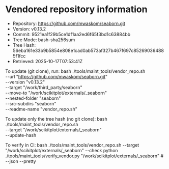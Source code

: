 Vendored repository information
===============================

- Repository: https://github.com/mwaskom/seaborn.git
- Version:    v0.13.2
- Commit:     9521ea1f29b5ce1df1aa2ed6f65f3bd1c63884bb
- Tree Mode:  bash-sha256sum
- Tree Hash:  56eba161e33b9b5854e808e1cad0ab573af327b467f697c852690364885f1fcc
- Retrieved:  2025-10-17T07:53:41Z

To update (git clone), run:
  bash ./tools/maint_tools/vendor_repo.sh \
    --url "https://github.com/mwaskom/seaborn.git" \
    --version "v0.13.2" \
    --target "/work/third_party/seaborn" \
    --move-to "/work/scikitplot/externals/_seaborn" \
    --nested-folder "seaborn" \
    --src-subdirs "seaborn" \
    --readme-name "vendor_repo.sh"

To update only the tree hash (no git clone):
  bash ./tools/maint_tools/vendor_repo.sh \
    --target "/work/scikitplot/externals/_seaborn" \
    --update-hash

To verify in CI:
  bash ./tools/maint_tools/vendor_repo.sh --target "/work/scikitplot/externals/_seaborn" --check
  python ./tools/maint_tools/verify_vendor.py "/work/scikitplot/externals/_seaborn"  # --json --pretty
